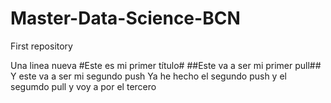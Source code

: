 # Master-Data-Science-BCN
First repository

Una linea nueva
#Este es mi primer título#
##Este va a ser mi primer pull##
Y este va a ser mi segundo push
Ya he hecho el segundo push y el segumdo pull y voy a por el tercero

